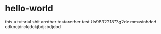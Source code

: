 # hello-world
this a tutorial shit 
another testanother test
kls983221873g2dx
mmasinhdcd
cdkncjdnckjdckjbdjcbdjcbd
